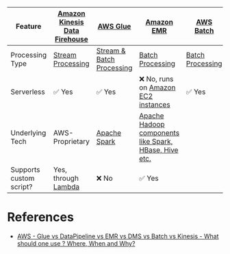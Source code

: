 
| Feature                 | [Amazon Kinesis Data Firehouse](StreamProcessing/AmazonKinesisDataFirehouse/Readme.md) | [AWS Glue](StreamProcessing/AWSGlue.md)                                                                        | [Amazon EMR](BatchProcessing/AmazonEMR.md)                                                                                                                     | [AWS Batch](BatchProcessing/AWSBatch.md) |
|-------------------------|-----------------------------------------------------------------------------------------------|----------------------------------------------------------------------------------------------------------------|----------------------------------------------------------------------------------------------------------------------------------------------------------------|------------------------------------------|
| Processing Type         | [Stream Processing](StreamProcessing)                                                         | [Stream & Batch Processing](StreamProcessing)                                                                  | [Batch Processing](BatchProcessing)                                                                                                                            | [Batch Processing](BatchProcessing)      |
| Serverless              | :white_check_mark: Yes                                                                        | :white_check_mark: Yes                                                                                         | :x: No, runs on [Amazon EC2 instances](../../3_ComputeServices/AmazonEC2/Readme.md)                                                                            | :white_check_mark: Yes                   |
| Underlying Tech         | AWS-Proprietary                                                                               | [Apache Spark](../../../1_HLDDesignComponents/5_BigDataComponents/ETLServices/StreamProcessing/ApacheSpark.md) | [Apache Hadoop components like Spark, HBase, Hive etc.](../../../1_HLDDesignComponents/5_BigDataComponents/ETLServices/BatchProcessing/ApacheHadoop/Readme.md) |                                          |
| Supports custom script? | Yes, through [Lambda](../../3_ComputeServices/AWSLambda/Readme.md)                            | :x: No                                                                                                         | :white_check_mark: Yes                                                                                                                                         |                                          |

# References
- [AWS - Glue vs DataPipeline vs EMR vs DMS vs Batch vs Kinesis - What should one use ? Where, When and Why?](https://www.linkedin.com/pulse/aws-glue-vs-datapipeline-emr-dms-batch-kinesis-what-ramamurthy/)